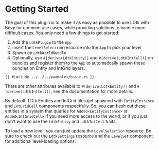 # Getting Started

The goal of this plugin is to make it as easy as possible to use LDtk with Bevy
for common use cases, while providing solutions to handle more difficult cases.
You only need a few things to get started:
1. Add the `LdtkPlugin` to the `App`
2. Insert the `LevelSelection` resource into the `App` to pick your level
3. Spawn an `LdtkWorldBundle`
4. Optionally, use `#[derive(LdtkEntity)]` and `#[derive(LdtkIntCell)]` on
   bundles and register them to the `App` to automatically spawn those bundles
   on Entity and IntGrid layers.

```rust,no_run
{{ #include ../../../examples/basic.rs }}
```

There are other attributes available to `#[derive(LdtkEntity)]` and `#[derive(LdtkIntCell)]`, see the documentation for more details.

By default, LDtk Entities and IntGrid tiles get spawned with `EntityInstance`
and `IntGridCell` components respectfully.
So, you can flesh out these entities in a system that queries for
`Added<EntityInstance>` or `Added<IntGridCell>` if you need more access to the
world, or if you just don't want to use the `LdtkEntity` and `LdtkIntCell`
traits.

To load a new level, you can just update the `LevelSelection` resource.
Be sure to check out the `LdtkSettings` resource and the `LevelSet` component
for additional level-loading options.
